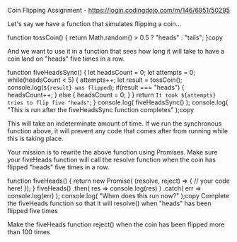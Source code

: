 Coin Flipping Assignment - https://login.codingdojo.com/m/146/6951/50295

Let's say we have a function that simulates flipping a coin...



function tossCoin() {
    return Math.random() > 0.5 ? "heads" : "tails";
}copy


And we want to use it in a function that sees how long it will take to have a coin land on "heads" five times in a row.



function fiveHeadsSync() {
    let headsCount = 0;
    let attempts = 0;
    while(headsCount < 5) {
        attempts++;
        let result = tossCoin();
        console.log(`${result} was flipped`);
        if(result === "heads") {
            headsCount++;
        } else {
            headsCount = 0;
        }
    }
    return `It took ${attempts} tries to flip five "heads"`;
}
console.log( fiveHeadsSync() );
console.log( "This is run after the fiveHeadsSync function completes" );copy


This will take an indeterminate amount of time. If we run the synchronous function above, it will prevent any code that comes after from running while this is taking place.



Your mission is to rewrite the above function using Promises. Make sure your fiveHeads function will call the resolve function when the coin has flipped "heads" five times in a row.



function fiveHeads() {
    return new Promise( (resolve, reject) => {
        // your code here!
    });
}
fiveHeads()
    .then( res => console.log(res) )
    .catch( err => console.log(err) );
console.log( "When does this run now?" );copy
Complete the fiveHeads function so that it will resolve() when "heads" has been flipped five times

Make the fiveHeads function reject() when the coin has been flipped more than 100 times